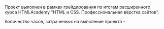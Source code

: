 Проект выполнен в рамках грейдирования по итогам расширенного курса HTMLAcademy "HTML и CSS. Профессиональная вёрстка сайтов".

Количество часов, затраченных на выполение проекта - 
